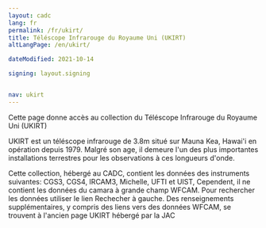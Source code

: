 ```yaml
---
layout: cadc
lang: fr
permalink: /fr/ukirt/
title: Téléscope Infrarouge du Royaume Uni (UKIRT)
altLangPage: /en/ukirt/

dateModified: 2021-10-14

signing: layout.signing


nav: ukirt
---
```


<p>
  Cette page donne accès au collection du
  Téléscope Infrarouge du Royaume Uni (UKIRT)
</p>

<p>
  UKIRT est un téléscope infrarouge de 3.8m situé
  sur Mauna Kea, Hawai'i en opération depuis
  1979. Malgré son age, il demeure l'un des plus importantes
  installations terrestres pour les observations à ces
  longueurs d'onde.
</p>

<p>
  Cette collection, hébergé au CADC, contient les
  données des instruments suivantes: CGS3, CGS4, IRCAM3,
  Michelle, UFTI et UIST, Cependent, il ne contient les données
  du camara à grande champ WFCAM. Pour rechercher les
  données utiliser le lien Rechecher à gauche. Des
  renseignements supplémentaires, y compris des liens vers des
  données WFCAM, se trouvent à l'ancien page UKIRT
  hébergé par la JAC
</p>
